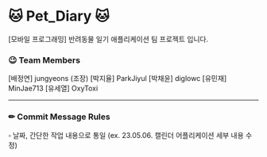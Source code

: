 # 🐱 Pet_Diary 🐱
[모바일 프로그래밍] 반려동물 일기 애플리케이션 팀 프로젝트 입니다.

### 😉 Team Members 
[배정연] jungyeons (조장)
[박지율] ParkJiyul
[박채윤] diglowc
[유민재] MinJae713
[유세열] OxyToxi

---

### ✏ Commit Message Rules

▫ 날짜, 간단한 작업 내용으로 통일
(ex. 23.05.06. 캘린더 어플리케이션 세부 내용 수정)
